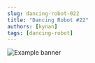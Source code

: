 ```yaml
---
slug: dancing-robot-022
title: "Dancing Robot #22"
authors: [kynan]
tags: [dancing-robot]
---
```


![Example banner](/img/stories/dancing-robot/022.PNG)
